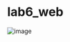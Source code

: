 # lab6_web

![image](https://user-images.githubusercontent.com/116700466/232174388-2d9179b3-e68c-4fc6-bffe-48c8db0bc182.png)
